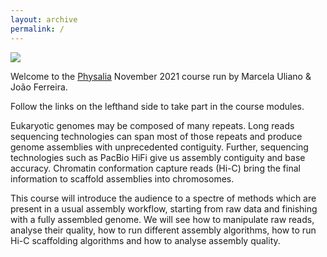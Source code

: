```yaml
---
layout: archive
permalink: /
---
```


![](/images/other/home_sloth.jpg)

Welcome to the [Physalia](https://www.physalia-courses.org/) November 2021 course run by Marcela Uliano & João Ferreira.

Follow the links on the lefthand side to take part in the course modules.

Eukaryotic genomes may be composed of many repeats. Long reads sequencing technologies can span most of those repeats and produce genome assemblies with unprecedented contiguity. Further, sequencing technologies such as PacBio HiFi give us assembly contiguity and base accuracy. Chromatin conformation capture reads (Hi-C) bring the final information to scaffold assemblies into chromosomes.

This course will introduce the audience to a spectre of methods which are present in a usual assembly workflow, starting from raw data and finishing with a fully assembled genome. We will see how to manipulate raw reads, analyse their quality, how to run different assembly algorithms, how to run Hi-C scaffolding algorithms and how to analyse assembly quality.
